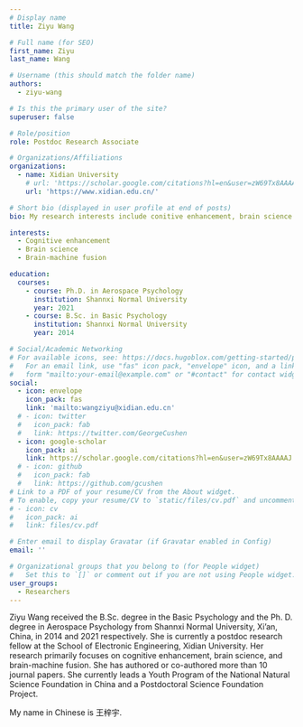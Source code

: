 ```yaml
---
# Display name
title: Ziyu Wang

# Full name (for SEO)
first_name: Ziyu
last_name: Wang

# Username (this should match the folder name)
authors:
  - ziyu-wang

# Is this the primary user of the site?
superuser: false

# Role/position
role: Postdoc Research Associate

# Organizations/Affiliations
organizations:
  - name: Xidian University
    # url: 'https://scholar.google.com/citations?hl=en&user=zW69Tx8AAAAJ'
    url: 'https://www.xidian.edu.cn/'

# Short bio (displayed in user profile at end of posts)
bio: My research interests include conitive enhancement, brain science and brain-machine fusion.

interests:
  - Cognitive enhancement
  - Brain science
  - Brain-machine fusion

education:
  courses:
    - course: Ph.D. in Aerospace Psychology
      institution: Shannxi Normal University
      year: 2021
    - course: B.Sc. in Basic Psychology
      institution: Shannxi Normal University
      year: 2014

# Social/Academic Networking
# For available icons, see: https://docs.hugoblox.com/getting-started/page-builder/#icons
#   For an email link, use "fas" icon pack, "envelope" icon, and a link in the
#   form "mailto:your-email@example.com" or "#contact" for contact widget.
social:
  - icon: envelope
    icon_pack: fas
    link: 'mailto:wangziyu@xidian.edu.cn'
  # - icon: twitter
  #   icon_pack: fab
  #   link: https://twitter.com/GeorgeCushen
  - icon: google-scholar
    icon_pack: ai
    link: https://scholar.google.com/citations?hl=en&user=zW69Tx8AAAAJ
  # - icon: github
  #   icon_pack: fab
  #   link: https://github.com/gcushen
# Link to a PDF of your resume/CV from the About widget.
# To enable, copy your resume/CV to `static/files/cv.pdf` and uncomment the lines below.
# - icon: cv
#   icon_pack: ai
#   link: files/cv.pdf

# Enter email to display Gravatar (if Gravatar enabled in Config)
email: ''

# Organizational groups that you belong to (for People widget)
#   Set this to `[]` or comment out if you are not using People widget.
user_groups:
  - Researchers
---
```


Ziyu Wang received the B.Sc. degree in the Basic Psychology and the Ph. D. degree in Aerospace Psychology from Shannxi Normal University, Xi’an, China, in 2014 and 2021 respectively. She is currently a postdoc research fellow at the School of Electronic Engineering, Xidian University. Her research primarily focuses on cognitive enhancement, brain science, and brain-machine fusion. She has authored or co-authored more than 10 journal papers. She currently leads a Youth Program of the National Natural Science Foundation in China and a Postdoctoral Science Foundation Project.

My name in Chinese is 王梓宇.